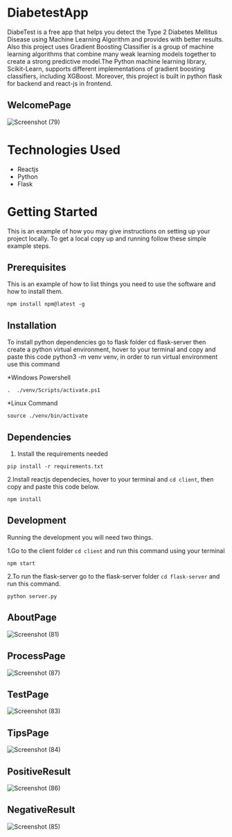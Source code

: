 # DiabetestApp
DiabeTest is a free app that helps you detect the Type 2 Diabetes Mellitus Disease using Machine Learning Algorithm and provides with better results.
Also this project uses Gradient Boosting Classifier is a group of machine learning algorithms that combine many weak learning models together to create a strong predictive model.The Python machine learning library, Scikit-Learn, supports different implementations of gradient boosting classifiers, including XGBoost. Moreover, this project is built in python flask for backend and react-js in frontend.

## WelcomePage
![Screenshot (79)](https://user-images.githubusercontent.com/80078725/206732201-aa88a20c-5868-4576-b055-34698367f5fb.png)

# Technologies Used
* Reactjs
* Python 
* Flask

# Getting Started 
This is an example of how you may give instructions on setting up your project locally. To get a local copy up and running follow these simple example steps.

## Prerequisites
This is an example of how to list things you need to use the software and how to install them.

```npm install npm@latest -g```

## Installation 
To install python dependencies go to flask folder cd flask-server then create a python virtual environment, hover to your terminal and copy and paste this code python3 -m venv venv, in order to run virtual environment use this command

*Windows Powershell

```.  ./venv/Scripts/activate.ps1```

*Linux Command

```source ./venv/bin/activate```

## Dependencies

1. Install the requirements needed

```pip install -r requirements.txt```

2.Install reactjs dependecies, hover to your terminal and ```cd client```, then copy and paste this code below.

```npm install```

## Development
Running the development you will need two things.

1.Go to the client folder ```cd client``` and run this command using your terminal

```npm start```

2.To run the flask-server go to the flask-server folder ```cd flask-server``` and run this command.

```python server.py```


## AboutPage
![Screenshot (81)](https://user-images.githubusercontent.com/80078725/206732649-17dc0fd6-c9a1-40a7-a7f7-bacf9a51a8b1.png)

## ProcessPage
![Screenshot (87)](https://user-images.githubusercontent.com/80078725/206732812-36dbd0a2-81a6-4b1b-97b6-e7051e4590ee.png)

## TestPage
![Screenshot (83)](https://user-images.githubusercontent.com/80078725/206732955-46732d47-d382-4926-8d32-cbf91114c4ad.png)

## TipsPage
![Screenshot (84)](https://user-images.githubusercontent.com/80078725/206733099-7607045c-d930-43a7-b68e-3e8e8478dc9d.png)

## PositiveResult
![Screenshot (86)](https://user-images.githubusercontent.com/80078725/206733374-674b67c1-928f-4419-991c-b28871bcf13b.png)

## NegativeResult
![Screenshot (85)](https://user-images.githubusercontent.com/80078725/206733505-a08c9078-4750-499e-9e9c-bec58c78d4ce.png)



